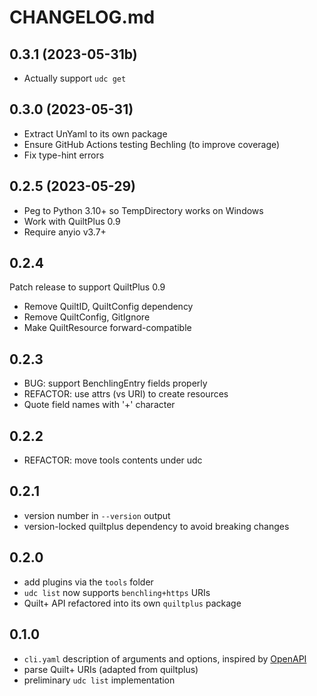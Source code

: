 # CHANGELOG.md

## 0.3.1 (2023-05-31b)

- Actually support `udc get`

## 0.3.0 (2023-05-31)

- Extract UnYaml to its own package
- Ensure GitHub Actions testing Bechling (to improve coverage)
- Fix type-hint errors

## 0.2.5 (2023-05-29)

- Peg to Python 3.10+ so TempDirectory works on Windows
- Work with QuiltPlus 0.9
- Require anyio v3.7+

## 0.2.4

Patch release to support QuiltPlus 0.9

- Remove QuiltID, QuiltConfig dependency
- Remove QuiltConfig, GitIgnore
- Make QuiltResource forward-compatible

## 0.2.3

- BUG: support BenchlingEntry fields properly
- REFACTOR: use attrs (vs URI) to create resources
- Quote field names with '+' character

## 0.2.2

- REFACTOR: move tools contents under udc

## 0.2.1

- version number in `--version` output
- version-locked quiltplus dependency to avoid breaking changes

## 0.2.0

- add plugins via the `tools` folder
- `udc list` now supports `benchling+https` URIs
- Quilt+ API refactored into its own `quiltplus` package

## 0.1.0

- `cli.yaml` description of arguments and options, inspired by [OpenAPI](https://swagger.io/docs/specification/data-models/data-types/)
- parse Quilt+ URIs (adapted from quiltplus)
- preliminary `udc list` implementation
